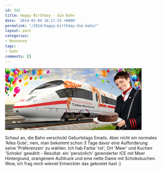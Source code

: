 ```yaml
---
id: 342
title: Happy Birthday - die Bahn
date: '2014-01-04 16:11:33 +0000'
permalink: "/2014/happy-birthday-die-bahn/"
layout: post
categories:
- Nonsense
tags:
- bahn
comments: []
---
```

[![BahnWTF](/files/2014/01/BahnWTF.png)](/files/2014/01/BahnWTF.png)

Schaut an, die Bahn verschickt Geburtstags Emails. Aber nicht ein normales 'Alles Gute', nein, man bekommt schon 3 Tage davor eine Aufforderung seine 'Präferenzen' zu wählen. Ich hab Farbe 'rot', Ort 'Meer' und Kuchen 'Schoko' gewählt - Resultat: ein 'persönlich' gerenderter ICE mit Meer Hintergrund, orangenem Aufdruck und eine nette Dame mit Schokokuchen. Wow, ich frag mich wieviel Entwickler das gekostet hast :)